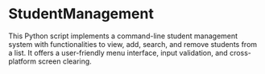 # StudentManagement
This Python script implements a command-line student management system with functionalities to view, add, search, and remove students from a list. It offers a user-friendly menu interface, input validation, and cross-platform screen clearing.
